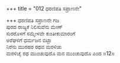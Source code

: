 +++
title = "012 ಧರಣಿಪತಿ ಸಪ್ರಾಣನೇ"

+++
ಧರಣಿಪತಿ ಸಪ್ರಾಣನೇ ಗಜ  
ಪುರದ ರಾಜ್ಯಕೆ ನಿಲಿಸುವೆನು ಮೇಣ್  
ಸುರರೊಳಗೆ ಸಮ್ಮೇಳವೇ ಕುಂತೀಕುಮಾರಂಗೆ  
ಅರೆಘಳಿಗೆ ಧರ್ಮಜನ ಬಿಟ್ಟಾ  
ನಿರೆನು ಮುರಹರ ರಥವ ಮರಳಿಚು  
ಮರಳಿಚೈ ರಥ ಮುಂಚುವುದೊ ಮನ ಮುಂಚುವುದೊ ಎಂದ     ॥12॥